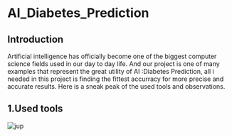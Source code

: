 # AI_Diabetes_Prediction

## Introduction

Artificial intelligence has officially become one of the biggest computer science fields used in our day to day life. And our project is one of many examples that represent the great utility of AI :Diabetes Prediction, all i needed in this project is finding the fittest accurracy for more precise and accurate results.
Here is a sneak peak of the used tools and observations.

## 1.Used tools 


![jup](https://user-images.githubusercontent.com/76041357/159887379-3106e784-2ff0-45ed-9ad8-e2201e051859.PNG)
